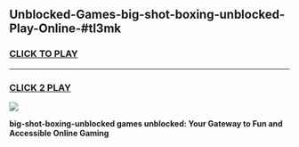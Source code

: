 
## Unblocked-Games-big-shot-boxing-unblocked-Play-Online-#tl3mk
<h3>
<a href="https://premium.freeplayer.one?title=big-shot-boxing-unblocked&ref=27F">CLICK TO PLAY</a></h3>
<hr>

<h3>
<a href="https://premium.freeplayer.one?title=big-shot-boxing-unblocked&ref=27F">CLICK 2 PLAY</a>
  
</h3>

<a href="https://premium.freeplayer.one?title=big-shot-boxing-unblocked&ref=27F"><img src="https://clearcache.store/games.png"></a>


**big-shot-boxing-unblocked games unblocked: Your Gateway to Fun and Accessible Online Gaming**
